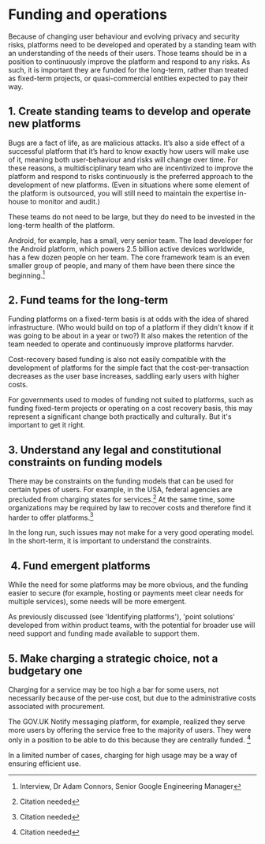 # Funding and operations

Because of changing user behaviour and evolving privacy and security risks, platforms need to be developed and operated by a standing team with an understanding of the needs of their users. Those teams should be in a position to continuously improve the platform and respond to any risks. As such, it is important they are funded for the long-term, rather than treated as fixed-term projects, or quasi-commercial entities expected to pay their way.

## 1. Create standing teams to develop and operate new platforms

Bugs are a fact of life, as are malicious attacks. It’s also a side effect of a successful platform that it’s hard to know exactly how users will make use of it, meaning both user-behaviour and risks will change over time. For these reasons, a multidisciplinary team who are incentivized to improve the platform and respond to risks continuously is the preferred approach to the development of new platforms. (Even in situations where some element of the platform is outsourced, you will still need to maintain the expertise in-house to monitor and audit.)

These teams do not need to be large, but they do need to be invested in the long-term health of the platform.

Android, for example, has a small, very senior team. The lead developer for the Android platform, which powers 2.5 billion active devices worldwide, has a few dozen people on her team. The core framework team is an even smaller group of people, and many of them have been there since the beginning.[^1]

## 2. Fund teams for the long-term

Funding platforms on a fixed-term basis is at odds with the idea of shared infrastructure. (Who would build on top of a platform if they didn't know if it was going to be about in a year or two?) It also makes the retention of the team needed to operate and continuously improve platforms harvder.

Cost-recovery based funding is also not easily compatible with the development of platforms for the simple fact that the cost-per-transaction decreases as the user base increases, saddling early users with higher costs.

For governments used to modes of funding not suited to platforms, such as funding fixed-term projects or operating on a cost recovery basis, this may represent a significant change both practically and culturally. But it's important to get it right.

## 3. Understand any legal and constitutional constraints on funding models

There may be constraints on the funding models that can be used for certain types of users. For example, in the USA, federal agencies are precluded from charging states for services.[^2] At the same time, some organizations may be required by law to recover costs and therefore find it harder to offer platforms.[^3]

In the long run, such issues may not make for a very good operating model. In the short-term, it is important to understand the constraints.

##  4. Fund emergent platforms

While the need for some platforms may be more obvious, and the funding easier to secure (for example, hosting or payments meet clear needs for multiple services), some needs will be more emergent.

As previously discussed (see 'Identifying platforms'), 'point solutions' developed from within product teams, with the potential for broader use will need support and funding made available to support them.

## 5. Make charging a strategic choice, not a budgetary one

Charging for a service may be too high a bar for some users, not necessarily because of the per-use cost, but due to the administrative costs associated with procurement.

The GOV.UK Notify messaging platform, for example, realized they serve more users by offering the service free to the majority of users. They were only in a position to be able to do this because they are centrally funded. [^4]

In a limited number of cases, charging for high usage may be a way of ensuring efficient use.

[^1]:   Interview, Dr Adam Connors, Senior Google Engineering Manager

[^2]:   Citation needed

[^3]:   Citation needed

[^4]:   Citation needed
